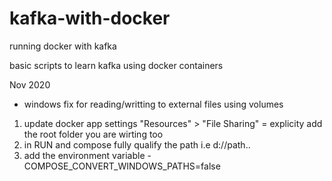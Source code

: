 # kafka-with-docker
running docker with kafka

basic scripts to learn kafka using docker containers

Nov 2020
- windows fix for reading/writting to external files using volumes
1. update docker app settings "Resources" > "File Sharing" = explicity add the root folder you are wirting too
2. in RUN and compose fully qualify the path i.e d://path..
3. add the environment variable - COMPOSE_CONVERT_WINDOWS_PATHS=false
